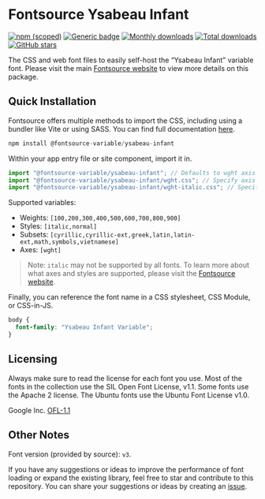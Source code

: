 # Fontsource Ysabeau Infant

[![npm (scoped)](https://img.shields.io/npm/v/@fontsource-variable/ysabeau-infant?color=brightgreen)](https://www.npmjs.com/package/@fontsource-variable/ysabeau-infant) [![Generic badge](https://img.shields.io/badge/fontsource-passing-brightgreen)](https://github.com/fontsource/fontsource) [![Monthly downloads](https://badgen.net/npm/dm/@fontsource-variable/ysabeau-infant)](https://github.com/fontsource/fontsource) [![Total downloads](https://badgen.net/npm/dt/@fontsource-variable/ysabeau-infant)](https://github.com/fontsource/fontsource) [![GitHub stars](https://img.shields.io/github/stars/fontsource/fontsource.svg?style=social&label=Star)](https://github.com/fontsource/fontsource/stargazers)

The CSS and web font files to easily self-host the “Ysabeau Infant” variable font. Please visit the main [Fontsource website](https://fontsource.org/fonts/ysabeau-infant) to view more details on this package.

## Quick Installation

Fontsource offers multiple methods to import the CSS, including using a bundler like Vite or using SASS. You can find full documentation [here](https://fontsource.org/docs/getting-started/introduction).

```javascript
npm install @fontsource-variable/ysabeau-infant
```

Within your app entry file or site component, import it in.

```javascript
import "@fontsource-variable/ysabeau-infant"; // Defaults to wght axis
import "@fontsource-variable/ysabeau-infant/wght.css"; // Specify axis
import "@fontsource-variable/ysabeau-infant/wght-italic.css"; // Specify axis and style
```

Supported variables:
- Weights: `[100,200,300,400,500,600,700,800,900]`
- Styles: `[italic,normal]`
- Subsets: `[cyrillic,cyrillic-ext,greek,latin,latin-ext,math,symbols,vietnamese]`
- Axes: `[wght]`

> Note: `italic` may not be supported by all fonts. To learn more about what axes and styles are supported, please visit the [Fontsource website](https://fontsource.org/fonts/ysabeau-infant).

Finally, you can reference the font name in a CSS stylesheet, CSS Module, or CSS-in-JS.

```css
body {
  font-family: "Ysabeau Infant Variable";
}
```

## Licensing
Always make sure to read the license for each font you use. Most of the fonts in the collection use the SIL Open Font License, v1.1. Some fonts use the Apache 2 license. The Ubuntu fonts use the Ubuntu Font License v1.0.

Google Inc.
[OFL-1.1](http://scripts.sil.org/OFL)

## Other Notes
Font version (provided by source): `v3`.

If you have any suggestions or ideas to improve the performance of font loading or expand the existing library, feel free to star and contribute to this repository. You can share your suggestions or ideas by creating an [issue](https://github.com/fontsource/fontsource/issues).